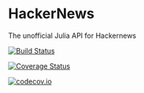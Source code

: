 # HackerNews
The unofficial Julia API for Hackernews

[![Build Status](https://travis-ci.org/rahulkp220/HackerNews.jl.svg?branch=master)](https://travis-ci.org/rahulkp220/HackerNews.jl)

[![Coverage Status](https://coveralls.io/repos/rahulkp220/HackerNews.jl/badge.svg?branch=master&service=github)](https://coveralls.io/github/rahulkp220/HackerNews.jl?branch=master)

[![codecov.io](http://codecov.io/github/rahulkp220/HackerNews.jl/coverage.svg?branch=master)](http://codecov.io/github/rahulkp220/HackerNews.jl?branch=master)
